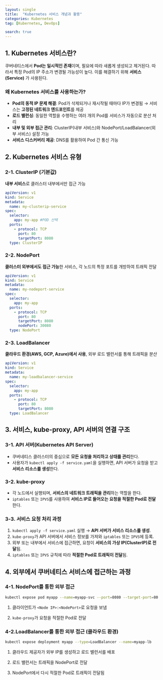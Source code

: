 ```yaml
---
layout: single
title:  "Kubernetes 서비스 개념과 활용"
categories: Kubernetes
tag: [Kubernetes, DevOps]

search: true
---
```


## **1. Kubernetes 서비스란?**

쿠버네티스에서 **Pod는 일시적인 존재**이며, 필요에 따라 새롭게 생성되고 제거된다. 따라서 특정 Pod의 IP 주소가 변경될 가능성이 높다. 이를 해결하기 위해 **서비스(Service)** 가 사용된다.

### 왜 Kubernetes 서비스를 사용하는가?

- **Pod의 동적 IP 문제 해결**: Pod가 삭제되거나 재시작될 때마다 IP가 변경됨 → 서비스는 **고정된 네트워크 엔드포인트**를 제공
- **로드 밸런싱**: 동일한 역할을 수행하는 여러 개의 Pod를 서비스가 자동으로 분산 처리
- **내부 및 외부 접근 관리**: ClusterIP(내부 서비스)와 NodePort/LoadBalancer(외부 서비스) 설정 가능
- **서비스 디스커버리 제공**: DNS를 활용하여 Pod 간 통신 가능


## **2. Kubernetes 서비스 유형**

### **2-1. ClusterIP (기본값)**
**내부 서비스**로 클러스터 내부에서만 접근 가능 

```yaml
apiVersion: v1
kind: Service
metadata:
  name: my-clusterip-service
spec:
  selector:
    app: my-app #POD 선택
  ports:
    - protocol: TCP
      port: 80
      targetPort: 8080
  type: ClusterIP
```
### **2-2. NodePort**
**클러스터 외부에서도 접근 가능**한 서비스, 각 노드의 특정 포트를 개방하여 트래픽 전달

```yaml
apiVersion: v1
kind: Service
metadata:
  name: my-nodeport-service
spec:
  selector:
    app: my-app
  ports:
    - protocol: TCP
      port: 80
      targetPort: 8080
      nodePort: 30080
  type: NodePort
```
### **2-3. LoadBalancer**
**클라우드 환경(AWS, GCP, Azure)에서 사용**, 외부 로드 밸런서를 통해 트래픽을 분산

```yaml
apiVersion: v1
kind: Service
metadata:
  name: my-loadbalancer-service
spec:
  selector:
    app: my-app
  ports:
    - protocol: TCP
      port: 80
      targetPort: 8080
  type: LoadBalancer
```
## **3. 서비스, kube-proxy, API 서버의 연결 구조**

### **3-1. API 서버(Kubernetes API Server)**

- 쿠버네티스 클러스터의 중심으로 **모든 요청을 처리하고 상태를 관리**한다.
- 사용자가 `kubectl apply -f service.yaml`을 실행하면, API 서버가 요청을 받고 **서비스 리소스를 생성**한다.

### **3-2. kube-proxy**

- 각 노드에서 실행되며, **서비스의 네트워크 트래픽을 관리**하는 역할을 한다.
- `iptables` 또는 `IPVS`를 사용하여 **서비스 IP로 들어오는 요청을 적절한 Pod로 전달**한다.

### **3-3. 서비스 요청 처리 과정**

1. `kubectl apply -f service.yaml` 실행 → **API 서버가 서비스 리소스를 생성**.
2. `kube-proxy`가 API 서버에서 서비스 정보를 가져와 `iptables` 또는 `IPVS`에 등록.
3. 외부 또는 내부에서 서비스에 접근하면, 요청이 **서비스의 가상 IP(ClusterIP)로 전달**됨.
4. `iptables` 또는 `IPVS` 규칙에 따라 **적절한 Pod로 트래픽이 전달**됨.


## **4. 외부에서 쿠버네티스 서비스에 접근하는 과정**

### **4-1. NodePort를 통한 외부 접근**
```bash
kubectl expose pod myapp --name=myapp-svc --port=8080 --target-port=80 --type=NodePort
```
1) 클라이언트가 `<Node IP>:<NodePort>`로 요청을 보냄

2) `kube-proxy`가 요청을 적절한 Pod로 전달

### **4-2.LoadBalancer를 통한 외부 접근 (클라우드 환경)**
```bash
kubectl expose deployment myapp --type=LoadBalancer --name=myapp-lb
```
1) 클라우드 제공자가 외부 IP를 생성하고 로드 밸런서를 배포

2) 로드 밸런서는 트래픽을 NodePort로 전달

3) NodePort에서 다시 적절한 Pod로 트래픽이 전달됨

